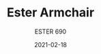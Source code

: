 ---
designer: "Patrick Jouin"
description: "Ester%20is%20a%20mix%20of%20elegance%2C%20ergonomics%20and%20functionality.%20The%20soft%20and%20graceful%20lines%20and%20the%20great%20comfort%20offered%20by%20the%20seat%20distinguish%20the%20interior%20of%20the%20most%20exclusive%20restaurants%20and%20hotels%20in%20the%20international%20scenario.%20Armchair%20with%20upholstered%20shell%20in%20polyurethane%20foam%20with%20elastic%20belts%20and%20die-cast%20aluminium%20legs."
image_primary: "img/Ester_690_06_zoom.jpg"
image_secondary: "img/Ester_690_05_zoom.jpg"
manufacturer: "Pedrali"
href: "https://www.pedrali.it/en/products/catalog/Armchair-ESTER-690/"
subtitle: "ESTER 690"
tags: 
  - "Pedrali"
  - "Chairs"
title: "Ester Armchair"
category: "Chairs"
slug: "/manufacturers/pedrali/chairs/patrick-jouin-ester-armchair"
date: "2021-02-18"
---